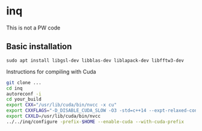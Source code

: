 # inq

This is not a PW code

## Basic installation

```
sudo apt install libgsl-dev libblas-dev liblapack-dev libfftw3-dev
```

Instructions for compiling with Cuda

```bash
git clone ...
cd inq
autoreconf -i
cd your_build
export CXX="/usr/lib/cuda/bin/nvcc -x cu"
export CXXFLAGS="-D_DISABLE_CUDA_SLOW -O3 -std=c++14 --expt-relaxed-constexpr --compiler-options -std=c++14,-Wall,-Wfatal-errors"
export CXXLD=/usr/lib/cuda/bin/nvcc
../../inq/configure -prefix-$HOME --enable-cuda --with-cuda-prefix
```